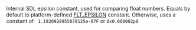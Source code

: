 Internal SDL epsilon constant, used for comparing float numbers. Equals by default to platform-defined [FLT_EPSILON](https://en.cppreference.com/w/cpp/header/cfloat) constant. Otherwise, uses a constant of ` 1.1920928955078125e-07F` or `0x0.000002p0`